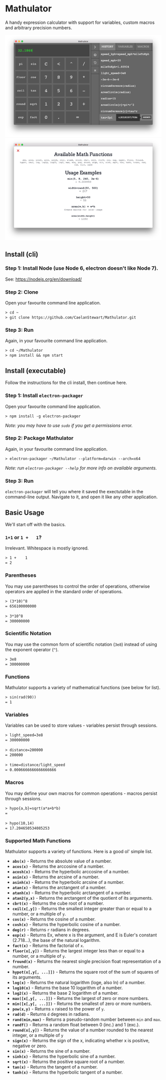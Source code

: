 # Mathulator
A handy expression calculator with support for variables, custom macros and arbitrary precision numbers.

![Screenshot 1](https://github.com/CaelanStewart/Mathulator/blob/master/screenshots/Screen%20Shot%202016-11-05%20at%2017.33.33.png?raw=true)
![Screenshot 1](https://github.com/CaelanStewart/Mathulator/blob/master/screenshots/Screen%20Shot%202016-11-05%20at%2017.33.42.png?raw=true)

## Install (cli)

### Step 1: Install Node (use Node 6, electron doesn't like Node 7).
See: https://nodejs.org/en/download/

### Step 2: Clone
Open your favourite command line application.
```
> cd ~
> git clone https://github.com/CaelanStewart/Mathulator.git
```

### Step 3: Run
Again, in your favourite command line application.
```
> cd ~/Mathulator
> npm install && npm start
```

## Install (executable)
Follow the instructions for the cli install, then continue here.

### Step 1: Install `electron-packager`
Open your favourite command line application.
```
> npm install -g electron-packager
```
*Note: you may have to use `sudo` if you get a permissions error.*

### Step 2: Package Mathulator
Again, in your favourite command line application.
```
> electron-packager ~/Mathulator --platform=darwin --arch=x64
```
*Note: run `electron-packager --help` for more info on available arguments.*

### Step 3: Run
`electron-packager` will tell you where it saved the exectutable in the command-line output. Navigate to it, and open it like any other application.


## Basic Usage
We'll start off with the basics.

### `1+1` or `1 +   1`?
Irrelevant. Whitespace is mostly ignored.
```
> 1 +    1
= 2
```

### Parentheses
You may use parentheses to control the order of operations, otherwise operators are applied in the standard order of operations.
```
> (3*10)^8
= 656100000000

> 3*10^8
= 300000000
```

### Scientific Notation
You may use the common form of scientific notation (`3e8`) instead of using the exponent operator (`^`).
```
> 3e8
= 300000000
```

### Functions
Mathulator supports a variety of mathematical functions (see below for list).
```
> sin(rad(90))
= 1
```

### Variables
Variables can be used to store values - variables persist through sessions.
```
> light_speed=3e8
= 300000000

> distance=200000
= 200000

> time=distance/light_speed
= 0.0006666666666666666
```

### Macros
You may define your own macros for common operations - macros persist through sessions.
```
> hypo{a,b}=sqrt(a*a+b*b)
=

> hypo(10,14)
= 17.204650534085253
```

### Supported Math Functions
Mathulator supports a variety of functions. Here is a good ol' simple list.

- **`abs(x)`** - Returns the absolute value of a number.
- **`acos(x)`** - Returns the arccosine of a number.
- **`acosh(x)`** - Returns the hyperbolic arccosine of a number.
- **`asin(x)`** - Returns the arcsine of a number.
- **`asinh(x)`** - Returns the hyperbolic arcsine of a number.
- **`atan(x)`** - Returns the arctangent of a number.
- **`atanh(x)`** - Returns the hyperbolic arctangent of a number.
- **`atan2(y,x)`** - Returns the arctangent of the quotient of its arguments.
- **`cbrt(x)`** - Returns the cube root of a number.
- **`ceil(x[,y])`** - Returns the smallest integer greater than or equal to a number, or a multiple of `y`.
- **`cos(x)`** - Returns the cosine of a number.
- **`cosh(x)`** - Returns the hyperbolic cosine of a number.
- **`deg(r)`** - Returns `r` radians in degrees.
- **`exp(x)`** - Returns Ex, where x is the argument, and E is Euler's constant (2.718…), the base of the natural logarithm.
- **`fact(x)`** - Returns the factorial of `x`.
- **`floor(x[,y])`** - Returns the largest integer less than or equal to a number, or a multiple of `y`.
- **`fround(x)`** - Returns the nearest single precision float representation of a number.
- **`hypot(x[,y[, ...]])`** - Returns the square root of the sum of squares of its arguments.
- **`log(x)`** - Returns the natural logarithm (loge, also ln) of a number.
- **`log10(x)`** - Returns the base 10 logarithm of a number.
- **`log2(x)`** - Returns the base 2 logarithm of a number.
- **`max([x[,y[, ...]])`** - Returns the largest of zero or more numbers.
- **`min([x[,y[, ...]])`** - Returns the smallest of zero or more numbers.
- **`pow(x,y)`** - Returns `x` raised to the power of `y`.
- **`rad(d)`** - Returns `d` degrees in radians.
- **`rand(min,max)`** - Returns a pseudo-random number between `min` and `max`.
- **`randf()`** - Returns a random float between 0 (inc.) and 1 (exc.).
- **`round(x[,y])`** - Returns the value of a number rounded to the nearest integer, or a multiple of `y`
- **`sign(x)`** - Returns the sign of the x, indicating whether x is positive, negative or zero.
- **`sin(x)`** - Returns the sine of a number.
- **`sinh(x)`** - Returns the hyperbolic sine of a number.
- **`sqrt(x)`** - Returns the positive square root of a number.
- **`tan(x)`** - Returns the tangent of a number.
- **`tanh(x)`** - Returns the hyperbolic tangent of a number.
